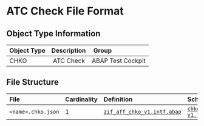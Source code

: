 # ATC Check File Format

## Object Type Information

Object Type | Description | Group
:--- | :--- | :---
CHKO | ATC Check | ABAP Test Cockpit

## File Structure

File | Cardinality | Definition | Schema | Example
:--- | :---  | :--- | :--- | :---
`<name>.chko.json` | 1 | [`zif_aff_chko_v1.intf.abap`](./type/zif_aff_chko_v1.intf.abap) | [`chko-v1.json`](./chko-v1.json) | [`z_aff_example_chko.chko.json`](./examples/z_aff_example_chko.chko.json)
